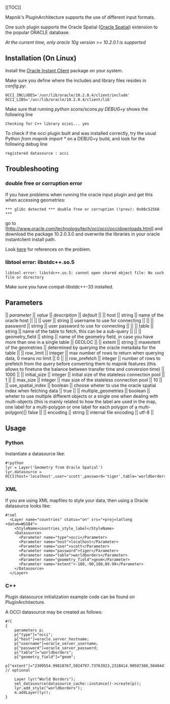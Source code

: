 <!-- Name: OCCI -->
<!-- Version: 10 -->
<!-- Last-Modified: 2010/11/22 03:02:02 -->
<!-- Author: kunitoki -->
[[TOC]]

Mapnik's PluginArchitecture supports the use of different input formats.

One such plugin supports the Oracle Spatial ([Oracle Spatial](http://en.wikipedia.org/wiki/Oracle_Spatial)) extension to the popular ORACLE database.

*At the current time, only oracle 10g version >= 10.2.0.1 is supported*


## Installation (On Linux)

Install the [Oracle Instant Client](http://www.oracle.com/technology/software/tech/oci/instantclient/index.html) package on your system.

Make sure you define where the includes and library files resides in _config.py_:


    OCCI_INCLUDES='/usr/lib/oracle/10.2.0.4/client/include'
    OCCI_LIBS='/usr/lib/oracle/10.2.0.4/client/lib'

Make sure that running _python scons/scons.py DEBUG=y_ shows the following line

    Checking for C++ library ociei... yes

To check if the occi plugin built and was installed correctly, try the usual Python _from mapnik import *_ on a DEBUG=y build, and look for the following debug line

    registered datasource : occi

## Troubleshooting

### double free or corruption error

If you have problems when running the oracle input plugin and get this when accessing geometries:


    *** glibc detected *** double free or corruption (!prev): 0x08c52568 ***

go to [http://www.oracle.com/technology/tech/oci/occi/occidownloads.html] and download the package 10.2.0.3.0 and overwrite the libraries in your oracle instantclient install path.

Look [here](http://bugs.gentoo.org/show_bug.cgi?id=257431) for references on the problem.

### libtool error: libstdc++.so.5

    libtool error: libstdc++.so.5: cannot open shared object file: No such file or directory
Make sure you have compat-libstdc++-33 installed.


## Parameters

|| *parameter*       || *value*  || *description* || *default* ||
|| host                  || string       || name of the oracle host || ||
|| user                  || string       || username to use for connecting || ||
|| password              || string       || user password to use for connecting || ||
|| table                 || string       || name of the table to fetch, this can be a sub-query || ||
|| geometry_field        || string       || name of the geometry field, in case you have more than one in a single table || GEOLOC ||
|| extent                || string       || maxextent of the geometries || determined by querying the oracle metadata for the table ||
|| row_limit             || integer      || max number of rows to return when querying data, 0 means no limit || 0 ||
|| row_prefetch          || integer      || number of rows to prefetch from the query before converting them to mapnik features (this allows to finetune the balance between transfer time and conversion time) || 1000 ||
|| initial_size          || integer      || initial size of the stateless connection pool || 1 ||
|| max_size              || integer      || max size of the stateless connection pool || 10 ||
|| use_spatial_index     || boolean      || choose wheter to use the oracle spatial index when fetching data || true ||
|| multiple_geometries   || boolean      || wheter to use multiple different objects or a single one when dealing with multi-objects (this is mainly related to how the label are used in the map, one label for a multi-polygon or one label for each polygon of a multi-polygon)|| false ||
|| encoding              || string       || internal file encoding || utf-8 ||


## Usage

### Python

Instantiate a datasource like:

    #!python
    lyr = Layer('Geometry from Oracle Spatial')
    lyr.datasource = OCCI(host='localhost',user='scott',password='tiger',table='worldborders',geometry_field='geom')

### XML

If you are using XML mapfiles to style your data, then using a Oracle datasource looks like:


    #!xml
      <Layer name="countries" status="on" srs="+proj=latlong +datum=WGS84">
        <StyleName>countries_style_label</StyleName>
        <Datasource>
          <Parameter name="type">occi</Parameter>
          <Parameter name="host">localhost</Parameter>
          <Parameter name="user">scott</Parameter>      
          <Parameter name="password">tiger</Parameter>
          <Parameter name="table">worldborders</Parameter>
          <Parameter name="geometry_field">geom</Parameter>
          <Parameter name="extent">-180,-90,180,89.99</Parameter>
        </Datasource>
      </Layer>


### C++

Plugin datasource initialization example code can be found on PluginArchitecture.

A OCCI datasource may be created as follows:


    #!C
    {
        parameters p;
        p["type"]="occi";
        p["host"]=oracle_server_hostname;
        p["username"]=oracle_server_username;
        p["password"]=oracle_server_password;
        p["table"]="worldborders";
        p["geometry_field"]="geom";
        p["extent"]="2309554.99818767,5024797.73763923,2318414.90507308,5040447.94690007"; // optional
    
        Layer lyr("World Borders");
        set_datasource(datasource_cache::instance()->create(p));
        lyr.add_style("worldborders");
        m.addLayer(lyr);
    }